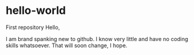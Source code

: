 # hello-world
First repository
Hello, 

I am brand spanking new to github. I know very little and have no coding skills whatsoever. That will soon change, I hope. 
